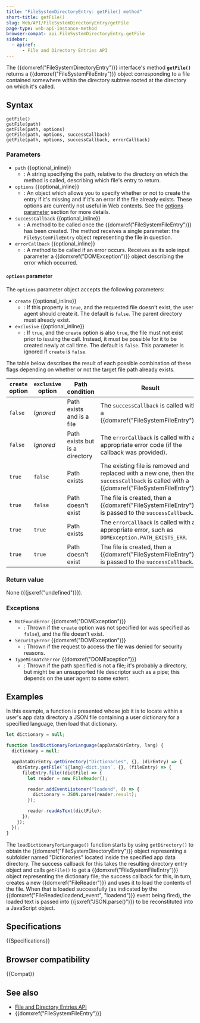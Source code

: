 ```yaml
---
title: "FileSystemDirectoryEntry: getFile() method"
short-title: getFile()
slug: Web/API/FileSystemDirectoryEntry/getFile
page-type: web-api-instance-method
browser-compat: api.FileSystemDirectoryEntry.getFile
sidebar:
  - apiref:
      - File and Directory Entries API
---
```


The {{domxref("FileSystemDirectoryEntry")}} interface's method
**`getFile()`** returns a
{{domxref("FileSystemFileEntry")}} object corresponding to a file contained somewhere
within the directory subtree rooted at the directory on which it's called.

## Syntax

```js-nolint
getFile()
getFile(path)
getFile(path, options)
getFile(path, options, successCallback)
getFile(path, options, successCallback, errorCallback)
```

### Parameters

- `path` {{optional_inline}}
  - : A string specifying the path, relative to the directory on which
    the method is called, describing which file's entry to return.
- `options` {{optional_inline}}
  - : An object which allows you
    to specify whether or not to create the entry if it's missing and if it's an error if
    the file already exists. These options are currently not useful in Web contexts.
    See the [options parameter](#options_parameter) section for more details.
- `successCallback` {{optional_inline}}
  - : A method to be called once the {{domxref("FileSystemFileEntry")}} has been created.
    The method receives a single parameter: the `FileSystemFileEntry` object
    representing the file in question.
- `errorCallback` {{optional_inline}}
  - : A method to be called if an error occurs. Receives as its sole input parameter a
    {{domxref("DOMException")}} object describing the error which occurred.

#### `options` parameter

The `options` parameter object accepts the following parameters:

- `create` {{optional_inline}}
  - : If this property is `true`, and the requested file doesn't exist, the user agent should create it.
    The default is `false`.
    The parent directory must already exist.
- `exclusive` {{optional_inline}}
  - : If `true`, and the `create` option is also `true`, the file must not exist prior to issuing the call.
    Instead, it must be possible for it to be created newly at call time.
    The default is `false`. This parameter is ignored if `create` is `false`.

The table below describes the result of each possible combination of these flags depending on whether or not the target file path already exists.

| `create` option | `exclusive` option | Path condition                 | Result                                                                                                                                    |
| --------------- | ------------------ | ------------------------------ | ----------------------------------------------------------------------------------------------------------------------------------------- |
| `false`         | _Ignored_          | Path exists and is a file      | The `successCallback` is called with a {{domxref("FileSystemFileEntry")}}.                                                                |
| `false`         | _Ignored_          | Path exists but is a directory | The `errorCallback` is called with an appropriate error code (if the callback was provided).                                              |
| `true`          | `false`            | Path exists                    | The existing file is removed and replaced with a new one, then the `successCallback` is called with a {{domxref("FileSystemFileEntry")}}. |
| `true`          | `false`            | Path doesn't exist             | The file is created, then a {{domxref("FileSystemFileEntry")}} is passed to the `successCallback`.                                        |
| `true`          | `true`             | Path exists                    | The `errorCallback` is called with an appropriate error, such as `DOMException.PATH_EXISTS_ERR`.                                          |
| `true`          | `true`             | Path doesn't exist             | The file is created, then a {{domxref("FileSystemFileEntry")}} is passed to the `successCallback`.                                        |

### Return value

None ({{jsxref("undefined")}}).

### Exceptions

- `NotFoundError` {{domxref("DOMException")}}
  - : Thrown if the `create` option was not specified (or was specified as
    `false`), and the file doesn't exist.
- `SecurityError` {{domxref("DOMException")}}
  - : Thrown if the request to access the file was denied for security reasons.
- `TypeMismatchError` {{domxref("DOMException")}}
  - : Thrown if the path specified is not a file; it's probably a directory, but might be an
    unsupported file descriptor such as a pipe; this depends on the user agent to some
    extent.

## Examples

In this example, a function is presented whose job it is to locate within a user's app
data directory a JSON file containing a user dictionary for a specified language, then
load that dictionary.

```js
let dictionary = null;

function loadDictionaryForLanguage(appDataDirEntry, lang) {
  dictionary = null;

  appDataDirEntry.getDirectory("Dictionaries", {}, (dirEntry) => {
    dirEntry.getFile(`${lang}-dict.json`, {}, (fileEntry) => {
      fileEntry.file((dictFile) => {
        let reader = new FileReader();

        reader.addEventListener("loadend", () => {
          dictionary = JSON.parse(reader.result);
        });

        reader.readAsText(dictFile);
      });
    });
  });
}
```

The `loadDictionaryForLanguage()` function starts by using
`getDirectory()` to obtain the {{domxref("FileSystemDirectoryEntry")}} object
representing a subfolder named "Dictionaries" located inside the specified app data
directory. The success callback for this takes the resulting directory entry object and
calls `getFile()` to get a
{{domxref("FileSystemFileEntry")}} object representing the dictionary file; the success
callback for this, in turn, creates a new {{domxref("FileReader")}} and uses it to load
the contents of the file. When that is loaded successfully (as indicated by the
{{domxref("FileReader/loadend_event", "loadend")}} event being fired), the loaded text is passed into
{{jsxref("JSON.parse()")}} to be reconstituted into a JavaScript object.

## Specifications

{{Specifications}}

## Browser compatibility

{{Compat}}

## See also

- [File and Directory Entries API](/en-US/docs/Web/API/File_and_Directory_Entries_API)
- {{domxref("FileSystemFileEntry")}}

